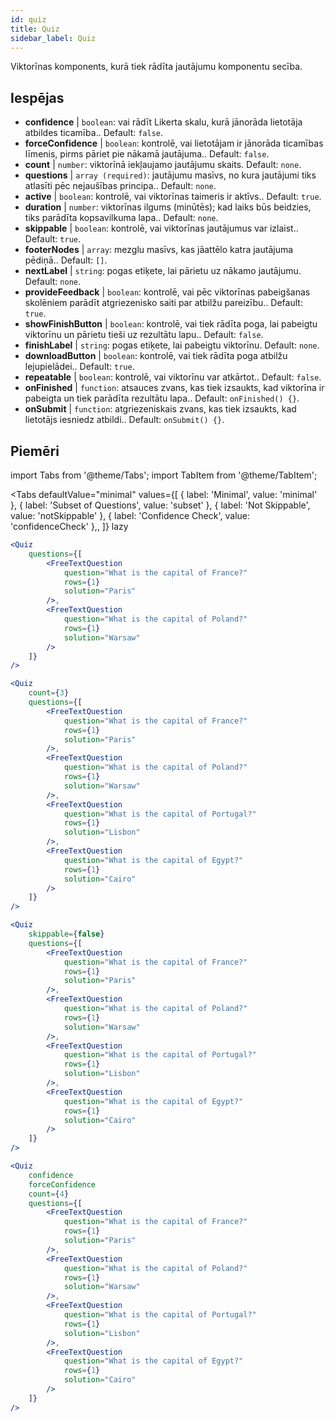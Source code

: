 ```yaml
---
id: quiz 
title: Quiz
sidebar_label: Quiz
---
```


Viktorīnas komponents, kurā tiek rādīta jautājumu komponentu secība.

## Iespējas

* __confidence__ | `boolean`: vai rādīt Likerta skalu, kurā jānorāda lietotāja atbildes ticamība.. Default: `false`.
* __forceConfidence__ | `boolean`: kontrolē, vai lietotājam ir jānorāda ticamības līmenis, pirms pāriet pie nākamā jautājuma.. Default: `false`.
* __count__ | `number`: viktorīnā iekļaujamo jautājumu skaits. Default: `none`.
* __questions__ | `array (required)`: jautājumu masīvs, no kura jautājumi tiks atlasīti pēc nejaušības principa.. Default: `none`.
* __active__ | `boolean`: kontrolē, vai viktorīnas taimeris ir aktīvs.. Default: `true`.
* __duration__ | `number`: viktorīnas ilgums (minūtēs); kad laiks būs beidzies, tiks parādīta kopsavilkuma lapa.. Default: `none`.
* __skippable__ | `boolean`: kontrolē, vai viktorīnas jautājumus var izlaist.. Default: `true`.
* __footerNodes__ | `array`: mezglu masīvs, kas jāattēlo katra jautājuma pēdiņā.. Default: `[]`.
* __nextLabel__ | `string`: pogas etiķete, lai pārietu uz nākamo jautājumu. Default: `none`.
* __provideFeedback__ | `boolean`: kontrolē, vai pēc viktorīnas pabeigšanas skolēniem parādīt atgriezenisko saiti par atbilžu pareizību.. Default: `true`.
* __showFinishButton__ | `boolean`: kontrolē, vai tiek rādīta poga, lai pabeigtu viktorīnu un pārietu tieši uz rezultātu lapu.. Default: `false`.
* __finishLabel__ | `string`: pogas etiķete, lai pabeigtu viktorīnu. Default: `none`.
* __downloadButton__ | `boolean`: kontrolē, vai tiek rādīta poga atbilžu lejupielādei.. Default: `true`.
* __repeatable__ | `boolean`: kontrolē, vai viktorīnu var atkārtot.. Default: `false`.
* __onFinished__ | `function`: atsauces zvans, kas tiek izsaukts, kad viktorīna ir pabeigta un tiek parādīta rezultātu lapa.. Default: `onFinished() {}`.
* __onSubmit__ | `function`: atgriezeniskais zvans, kas tiek izsaukts, kad lietotājs iesniedz atbildi.. Default: `onSubmit() {}`.


## Piemēri

import Tabs from '@theme/Tabs';
import TabItem from '@theme/TabItem';

<Tabs
    defaultValue="minimal"
    values={[
        { label: 'Minimal', value: 'minimal' },
        { label: 'Subset of Questions', value: 'subset' },
        { label: 'Not Skippable', value: 'notSkippable' },
        { label: 'Confidence Check', value: 'confidenceCheck' },,
    ]}
    lazy
>

<TabItem value="minimal">

```jsx live
<Quiz
    questions={[
        <FreeTextQuestion 
            question="What is the capital of France?" 
            rows={1} 
            solution="Paris" 
        />,
        <FreeTextQuestion 
            question="What is the capital of Poland?" 
            rows={1} 
            solution="Warsaw" 
        />
    ]}
/>
```
</TabItem>

<TabItem value="subset">

```jsx live
<Quiz
    count={3}
    questions={[
        <FreeTextQuestion 
            question="What is the capital of France?" 
            rows={1} 
            solution="Paris" 
        />,
        <FreeTextQuestion 
            question="What is the capital of Poland?" 
            rows={1} 
            solution="Warsaw" 
        />,
        <FreeTextQuestion 
            question="What is the capital of Portugal?" 
            rows={1} 
            solution="Lisbon" 
        />,     
        <FreeTextQuestion 
            question="What is the capital of Egypt?" 
            rows={1} 
            solution="Cairo" 
        />
    ]}
/>
```
</TabItem>

<TabItem value="notSkippable" >

```jsx live
<Quiz
    skippable={false}
    questions={[
        <FreeTextQuestion 
            question="What is the capital of France?" 
            rows={1} 
            solution="Paris" 
        />,
        <FreeTextQuestion 
            question="What is the capital of Poland?" 
            rows={1} 
            solution="Warsaw" 
        />,
        <FreeTextQuestion 
            question="What is the capital of Portugal?" 
            rows={1} 
            solution="Lisbon" 
        />,     
        <FreeTextQuestion 
            question="What is the capital of Egypt?" 
            rows={1} 
            solution="Cairo" 
        />
    ]}
/>
```
</TabItem>

<TabItem value="confidenceCheck">

```jsx live
<Quiz
    confidence
    forceConfidence
    count={4}
    questions={[
        <FreeTextQuestion 
            question="What is the capital of France?" 
            rows={1} 
            solution="Paris" 
        />,
        <FreeTextQuestion 
            question="What is the capital of Poland?" 
            rows={1} 
            solution="Warsaw" 
        />,
        <FreeTextQuestion 
            question="What is the capital of Portugal?" 
            rows={1} 
            solution="Lisbon" 
        />,     
        <FreeTextQuestion 
            question="What is the capital of Egypt?" 
            rows={1} 
            solution="Cairo" 
        />
    ]}
/>
```
</TabItem>

</Tabs>
